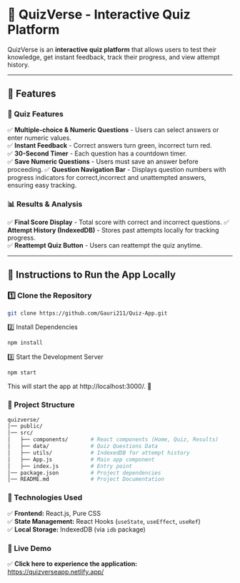 # 🚀 QuizVerse - Interactive Quiz Platform  

QuizVerse is an **interactive quiz platform** that allows users to test their knowledge, get instant feedback, track their progress, and view attempt history.   

---

## **🌟 Features**  

### **📝 Quiz Features**
✅ **Multiple-choice & Numeric Questions** - Users can select answers or enter numeric values.  
✅ **Instant Feedback** - Correct answers turn green, incorrect turn red.  
✅ **30-Second Timer** - Each question has a countdown timer.   
✅ **Save Numeric Questions** - Users must save an answer before proceeding. 
✅ **Question Navigation Bar** - Displays question numbers with progress indicators for correct,incorrect and unattempted answers, ensuring easy tracking.

### **📊 Results & Analysis**
✅ **Final Score Display** - Total score with correct and incorrect questions.
✅ **Attempt History (IndexedDB)** - Stores past attempts locally for tracking progress.  
✅ **Reattempt Quiz Button** - Users can reattempt the quiz anytime.   

---

## **📌 Instructions to Run the App Locally**
### **1️⃣ Clone the Repository**
```sh
git clone https://github.com/Gauri211/Quiz-App.git
```

2️⃣ Install Dependencies
```sh
npm install
```

3️⃣ Start the Development Server
```sh
npm start
```
This will start the app at http://localhost:3000/. 🎉


### 📌 Project Structure
```sh
quizverse/
│── public/
│── src/
│   ├── components/       # React components (Home, Quiz, Results)
│   ├── data/             # Quiz Questions Data
│   ├── utils/            # IndexedDB for attempt history
│   ├── App.js            # Main app component
│   ├── index.js          # Entry point
│── package.json          # Project dependencies
│── README.md             # Project Documentation
```
### 📌 Technologies Used  
✅ **Frontend:** React.js, Pure CSS  
✅ **State Management:** React Hooks (`useState`, `useEffect`, `useRef`)  
✅ **Local Storage:** IndexedDB (via `idb` package)  

### 📌 Live Demo
✅ **Click here to experience the application:** https://quizverseapp.netlify.app/
